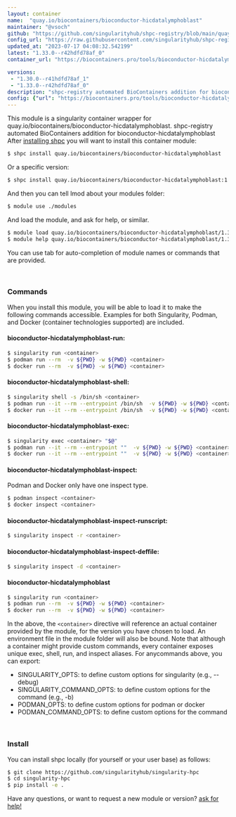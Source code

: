 ```yaml
---
layout: container
name:  "quay.io/biocontainers/bioconductor-hicdatalymphoblast"
maintainer: "@vsoch"
github: "https://github.com/singularityhub/shpc-registry/blob/main/quay.io/biocontainers/bioconductor-hicdatalymphoblast/container.yaml"
config_url: "https://raw.githubusercontent.com/singularityhub/shpc-registry/main/quay.io/biocontainers/bioconductor-hicdatalymphoblast/container.yaml"
updated_at: "2023-07-17 04:08:32.542199"
latest: "1.33.0--r42hdfd78af_0"
container_url: "https://biocontainers.pro/tools/bioconductor-hicdatalymphoblast"

versions:
 - "1.30.0--r41hdfd78af_1"
 - "1.33.0--r42hdfd78af_0"
description: "shpc-registry automated BioContainers addition for bioconductor-hicdatalymphoblast"
config: {"url": "https://biocontainers.pro/tools/bioconductor-hicdatalymphoblast", "maintainer": "@vsoch", "description": "shpc-registry automated BioContainers addition for bioconductor-hicdatalymphoblast", "latest": {"1.33.0--r42hdfd78af_0": "sha256:64db90d26c20c8a9e68296c37f9f1793be4fde0b8b9ed7503a06e88580f76e22"}, "tags": {"1.30.0--r41hdfd78af_1": "sha256:45129e6c3847707dae936594ccaa2cf3fa4df57aa3586ab7efc07ef063e14df2", "1.33.0--r42hdfd78af_0": "sha256:64db90d26c20c8a9e68296c37f9f1793be4fde0b8b9ed7503a06e88580f76e22"}, "docker": "quay.io/biocontainers/bioconductor-hicdatalymphoblast"}
---
```


This module is a singularity container wrapper for quay.io/biocontainers/bioconductor-hicdatalymphoblast.
shpc-registry automated BioContainers addition for bioconductor-hicdatalymphoblast
After [installing shpc](#install) you will want to install this container module:


```bash
$ shpc install quay.io/biocontainers/bioconductor-hicdatalymphoblast
```

Or a specific version:

```bash
$ shpc install quay.io/biocontainers/bioconductor-hicdatalymphoblast:1.33.0--r42hdfd78af_0
```

And then you can tell lmod about your modules folder:

```bash
$ module use ./modules
```

And load the module, and ask for help, or similar.

```bash
$ module load quay.io/biocontainers/bioconductor-hicdatalymphoblast/1.33.0--r42hdfd78af_0
$ module help quay.io/biocontainers/bioconductor-hicdatalymphoblast/1.33.0--r42hdfd78af_0
```

You can use tab for auto-completion of module names or commands that are provided.

<br>

### Commands

When you install this module, you will be able to load it to make the following commands accessible.
Examples for both Singularity, Podman, and Docker (container technologies supported) are included.

#### bioconductor-hicdatalymphoblast-run:

```bash
$ singularity run <container>
$ podman run --rm  -v ${PWD} -w ${PWD} <container>
$ docker run --rm  -v ${PWD} -w ${PWD} <container>
```

#### bioconductor-hicdatalymphoblast-shell:

```bash
$ singularity shell -s /bin/sh <container>
$ podman run --it --rm --entrypoint /bin/sh  -v ${PWD} -w ${PWD} <container>
$ docker run --it --rm --entrypoint /bin/sh  -v ${PWD} -w ${PWD} <container>
```

#### bioconductor-hicdatalymphoblast-exec:

```bash
$ singularity exec <container> "$@"
$ podman run --it --rm --entrypoint ""  -v ${PWD} -w ${PWD} <container> "$@"
$ docker run --it --rm --entrypoint ""  -v ${PWD} -w ${PWD} <container> "$@"
```

#### bioconductor-hicdatalymphoblast-inspect:

Podman and Docker only have one inspect type.

```bash
$ podman inspect <container>
$ docker inspect <container>
```

#### bioconductor-hicdatalymphoblast-inspect-runscript:

```bash
$ singularity inspect -r <container>
```

#### bioconductor-hicdatalymphoblast-inspect-deffile:

```bash
$ singularity inspect -d <container>
```



#### bioconductor-hicdatalymphoblast

```bash
$ singularity run <container>
$ podman run --rm  -v ${PWD} -w ${PWD} <container>
$ docker run --rm  -v ${PWD} -w ${PWD} <container>
```


In the above, the `<container>` directive will reference an actual container provided
by the module, for the version you have chosen to load. An environment file in the
module folder will also be bound. Note that although a container
might provide custom commands, every container exposes unique exec, shell, run, and
inspect aliases. For anycommands above, you can export:

 - SINGULARITY_OPTS: to define custom options for singularity (e.g., --debug)
 - SINGULARITY_COMMAND_OPTS: to define custom options for the command (e.g., -b)
 - PODMAN_OPTS: to define custom options for podman or docker
 - PODMAN_COMMAND_OPTS: to define custom options for the command

<br>

### Install

You can install shpc locally (for yourself or your user base) as follows:

```bash
$ git clone https://github.com/singularityhub/singularity-hpc
$ cd singularity-hpc
$ pip install -e .
```

Have any questions, or want to request a new module or version? [ask for help!](https://github.com/singularityhub/singularity-hpc/issues)